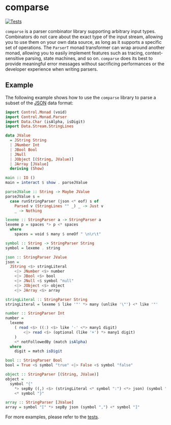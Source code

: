 # comparse

[![Tests](https://github.com/nasso/comparse/actions/workflows/tests.yml/badge.svg)](https://github.com/nasso/comparse/actions/workflows/tests.yml)

`comparse` is a parser combinator library supporting arbitrary input types.
Combinators do not care about the exact type of the input stream, allowing you
to use them on your own data source, as long as it supports a specific set of
operations. The `ParserT` monad transformer can wrap around another monad,
allowing you to easily implement features such as tracing, context-sensitive
parsing, state machines, and so on. `comparse` does its best to provide
meaningful error messages without sacrificing performances or the developer
experience when writing parsers.

## Example

The following example shows how to use the `comparse` library to parse a subset
of the [JSON](https://en.wikipedia.org/wiki/JSON) data format:

```hs
import Control.Monad (void)
import Control.Monad.Parser
import Data.Char (isAlpha, isDigit)
import Data.Stream.StringLines

data JValue
  = JString String
  | JNumber Int
  | JBool Bool
  | JNull
  | JObject [(String, JValue)]
  | JArray [JValue]
  deriving (Show)

main :: IO ()
main = interact $ show . parseJValue

parseJValue :: String -> Maybe JValue
parseJValue s =
  case runStringParser (json <* eof) s of
    Parsed v (StringLines "" _) _ -> Just v
    _ -> Nothing

lexeme :: StringParser a -> StringParser a
lexeme p = spaces *> p <* spaces
  where
    spaces = void $ many $ oneOf " \n\r\t"

symbol :: String -> StringParser String
symbol = lexeme . string

json :: StringParser JValue
json =
  JString <$> stringLiteral
    <|> JNumber <$> number
    <|> JBool <$> bool
    <|> JNull <$ symbol "null"
    <|> JObject <$> object
    <|> JArray <$> array

stringLiteral :: StringParser String
stringLiteral = lexeme $ like '"' *> many (unlike '\"') <* like '"'

number :: StringParser Int
number =
  lexeme
    ( read <$> ((:) <$> like '-' <*> many1 digit)
        <|> read <$> (optional (like '+') *> many1 digit)
    )
    <* notFollowedBy (match isAlpha)
  where
    digit = match isDigit

bool :: StringParser Bool
bool = True <$ symbol "true" <|> False <$ symbol "false"

object :: StringParser [(String, JValue)]
object =
  symbol "{"
    *> sepBy ((,) <$> (stringLiteral <* symbol ":") <*> json) (symbol ",")
    <* symbol "}"

array :: StringParser [JValue]
array = symbol "[" *> sepBy json (symbol ",") <* symbol "]"
```

For more examples, please refer to the [tests](test/Parsing.hs).

